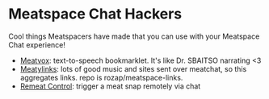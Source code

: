 Meatspace Chat Hackers
======================

Cool things Meatspacers have made that you can use with your Meatspace Chat experience!

* [Meatvox](http://meatvox.com): text-to-speech bookmarklet. It's like Dr. SBAITSO narrating <3
* [Meatylinks](http://www.meatlinks.hiiamchris.com/): lots of good music and sites sent over meatchat, so this aggregates links. repo is rozap/meatspace-links.
* [Remeat Control](https://gist.github.com/akjetma/7406264): trigger a meat snap remotely via chat
